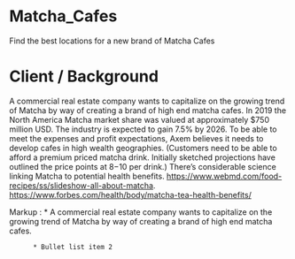 # Matcha_Cafes
Find the best locations for a new brand of Matcha Cafes

# Client / Background
A commercial real estate company wants to capitalize on the growing trend of Matcha by way of creating a brand of high end matcha cafes. 
In 2019 the North America Matcha market share was valued at approximately $750 million USD. The industry is expected to gain 7.5% by 2026. 
To be able to meet the expenses and profit expectations, Axem believes it needs to develop cafes in high wealth geographies. (Customers need to be able to afford a premium priced matcha drink. Initially sketched projections have outlined the price points at $8-$10 per drink.)
There’s considerable science linking Matcha to potential health benefits. https://www.webmd.com/food-recipes/ss/slideshow-all-about-matcha.  https://www.forbes.com/health/body/matcha-tea-health-benefits/

Markup : * A commercial real estate company wants to capitalize on the growing trend of Matcha by way of creating a brand of high end matcha cafes. 
       
          * Bullet list item 2

